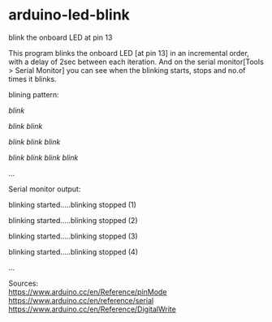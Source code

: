 # arduino-led-blink
blink the onboard LED at pin 13

This program blinks the onboard LED [at pin 13] in an incremental order, with a delay of 2sec between each iteration.
And on the serial monitor[Tools > Serial Monitor] you can see when the blinking starts, stops and no.of times it blinks.

blining pattern:

*blink*

*blink* *blink*

*blink* *blink* *blink* 

*blink* *blink* *blink* *blink* 

...

Serial monitor output:

blinking started.....blinking stopped (1)

blinking started.....blinking stopped (2)

blinking started.....blinking stopped (3)

blinking started.....blinking stopped (4)

...


Sources:  
https://www.arduino.cc/en/Reference/pinMode  
https://www.arduino.cc/en/reference/serial  
https://www.arduino.cc/en/Reference/DigitalWrite  
